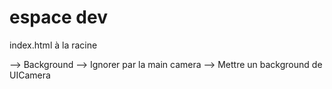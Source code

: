 # espace dev 

index.html à la racine

--> Background 
--> Ignorer par la main camera
--> Mettre un background de UICamera
